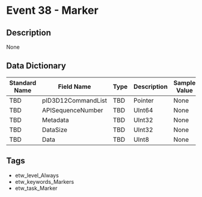 # Event 38 - Marker

## Description
None

## Data Dictionary
|Standard Name|Field Name|Type|Description|Sample Value|
|---|---|---|---|---|
|TBD|pID3D12CommandList|TBD|Pointer|None|None|
|TBD|APISequenceNumber|TBD|UInt64|None|None|
|TBD|Metadata|TBD|UInt32|None|None|
|TBD|DataSize|TBD|UInt32|None|None|
|TBD|Data|TBD|UInt8|None|None|

## Tags
* etw_level_Always
* etw_keywords_Markers
* etw_task_Marker